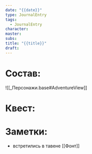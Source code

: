 ```yaml
---
date: "{{date}}"
type: JournalEntry
tags:
  - JournalEntry
character: 
master: 
subs: 
title: "{{title}}"
draft:
---
```

# Состав:
![[_Персонажи.base#AdventureView]]

# Квест:

# Заметки:
- встретились в тавене [[Фонт]]
